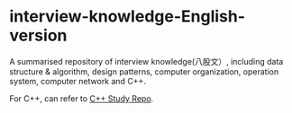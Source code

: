 # interview-knowledge-English-version
A summarised repository of interview knowledge(八股文）, including data structure &amp; algorithm, design patterns, computer  organization, operation system, computer network and C++.

For C++, can refer to [C++ Study Repo](https://github.com/JinLexuan/CPP-Study-Repo).
